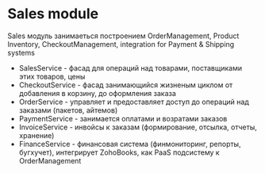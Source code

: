 Sales module
================

Sales модуль занимаеться построением OrderManagement, Product Inventory, CheckoutManagement, integration for Payment & Shipping systems

- SalesService - фасад для операций над товарами, поставщиками этих товаров, цены
- CheckoutService - фасад занимающийся жизненым циклом от добавления в корзину, до оформления заказа
- OrderService - управляет и предоставляет доступ до операций над заказами (пакетов, айтемов)
- PaymentService - занимается оплатами и возратами заказов
- InvoiceService - инвойсы к заказам (формирование, отсылка, отчеты, хранение)
- FinanceService - финансовая система (финмониторинг, репорты, бугхучет), интегрирует ZohoBooks, как PaaS подсистему к OrderManagement